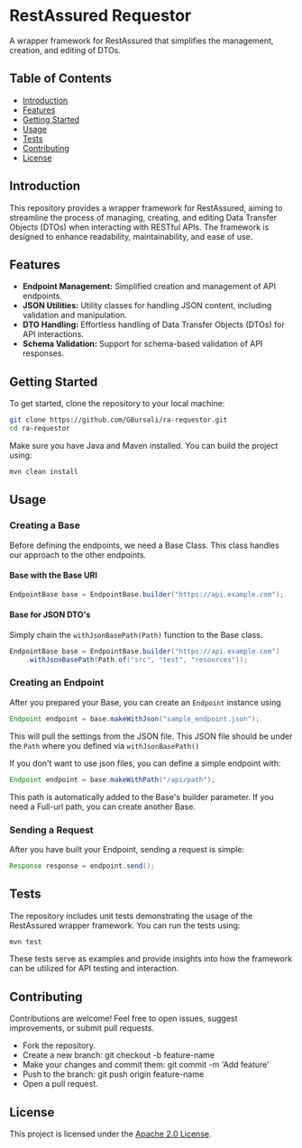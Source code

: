 # RestAssured Requestor

A wrapper framework for RestAssured that simplifies the management, creation, and editing of DTOs.
## Table of Contents

- [Introduction](#introduction)
- [Features](#features)
- [Getting Started](#getting-started)
- [Usage](#usage)
- [Tests](#tests)
- [Contributing](#contributing)
- [License](#license)

## Introduction

This repository provides a wrapper framework for RestAssured, aiming to streamline the process of managing, creating, and editing Data Transfer Objects (DTOs) when interacting with RESTful APIs. The framework is designed to enhance readability, maintainability, and ease of use.

## Features

- **Endpoint Management:** Simplified creation and management of API endpoints.
- **JSON Utilities:** Utility classes for handling JSON content, including validation and manipulation.
- **DTO Handling:** Effortless handling of Data Transfer Objects (DTOs) for API interactions.
- **Schema Validation:** Support for schema-based validation of API responses.

## Getting Started

To get started, clone the repository to your local machine:

```bash
git clone https://github.com/GBursali/ra-requestor.git
cd ra-requestor
```
Make sure you have Java and Maven installed. You can build the project using:
```bash
mvn clean install
```

## Usage
### Creating a Base
Before defining the endpoints, we need a Base Class. This class handles our approach to the other endpoints.
#### Base with the Base URI
```java
EndpointBase base = EndpointBase.builder("https://api.example.com");
```
#### Base for JSON DTO's
Simply chain the ```withJsonBasePath(Path)``` function to the Base class.
```java
EndpointBase base = EndpointBase.builder("https://api.example.com")
    .withJsonBasePath(Path.of("src", "test", "resources"));
```
### Creating an Endpoint
After you prepared your Base, you can create an ```Endpoint``` instance using
```java
Endpoint endpoint = base.makeWithJson("sample_endpoint.json");
```
This will pull the settings from the JSON file. This JSON file should be under the ```Path``` where you defined via ```withJsonBasePath()``` 

If you don't want to use json files, you can define a simple endpoint with:
```java
Endpoint endpoint = base.makeWithPath("/api/path");
```
This path is automatically added to the Base's builder parameter. If you need a Full-url path, you can create another Base.
### Sending a Request
After you have built your Endpoint, sending a request is simple:
```java
Response response = endpoint.send();
```

## Tests
The repository includes unit tests demonstrating the usage of the RestAssured wrapper framework. You can run the tests using:
```bash
mvn test
```
These tests serve as examples and provide insights into how the framework can be utilized for API testing and interaction.

## Contributing
Contributions are welcome! Feel free to open issues, suggest improvements, or submit pull requests.

- Fork the repository.
- Create a new branch: git checkout -b feature-name
- Make your changes and commit them: git commit -m 'Add feature'
- Push to the branch: git push origin feature-name
- Open a pull request.

## License
This project is licensed under the [Apache 2.0 License].


[Apache 2.0 License]:./LICENSE
